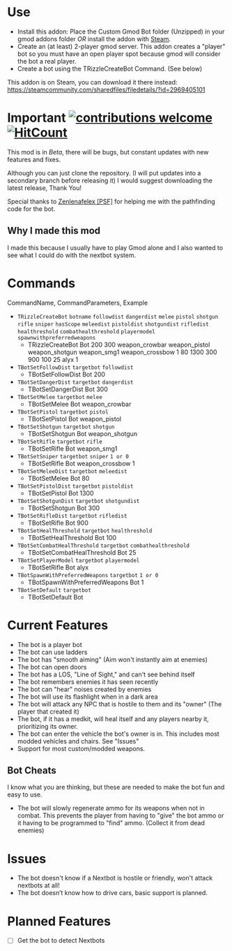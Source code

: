 # Use
- Install this addon: Place the Custom Gmod Bot folder (Unzipped) in your gmod addons folder *OR* install the addon with [Steam](https://steamcommunity.com/sharedfiles/filedetails/?id=2969405101).
- Create an (at least) 2-player gmod server. This addon creates a "player" bot so you must have an open player spot because gmod will consider the bot a real player. 
- Create a bot using the TRizzleCreateBot Command. (See below)

This addon is on Steam, you can download it there instead: https://steamcommunity.com/sharedfiles/filedetails/?id=2969405101

# Important [![contributions welcome](https://img.shields.io/badge/contributions-welcome-brightgreen.svg?style=flat)](https://github.com/dwyl/esta/issues) [![HitCount](https://hits.dwyl.com/T-Rizzle12/start-here.svg)](https://hits.dwyl.com/T-Rizzle12/Custom-Gmod-Bot)

This mod is in *Beta*, there will be bugs, but constant updates with new features and fixes.

Although you can just clone the repository. (I will put updates into a secondary branch before releasing it) I would suggest downloading the latest release, Thank You!

Special thanks to [Zenlenafelex [PSF]](https://steamcommunity.com/profiles/76561198976669728) for helping me with the pathfinding code for the bot.

## Why I made this mod
I made this because I usually have to play Gmod alone and I also wanted to see what I could do with the nextbot system.

# Commands
CommandName, CommandParameters, Example
- <code>TRizzleCreateBot</code> <code>botname</code> <code>followdist</code> <code>dangerdist</code> <code>melee</code> <code>pistol</code> <code>shotgun</code> <code>rifle</code> <code>sniper</code> <code>hasScope</code> <code>meleedist</code> <code>pistoldist</code> <code>shotgundist</code> <code>rifledist</code> <code>healthreshold</code> <code>combathealthreshold</code> <code>playermodel</code> <code>spawnwithpreferredweapons</code>
  - TRizzleCreateBot Bot 200 300 weapon_crowbar weapon_pistol weapon_shotgun weapon_smg1 weapon_crossbow 1 80 1300 300 900 100 25 alyx 1
- <code>TBotSetFollowDist</code> <code>targetbot</code> <code>followdist</code> 
  -  TBotSetFollowDist Bot 200
- <code>TBotSetDangerDist</code> <code>targetbot</code> <code>dangerdist</code> 
  - TBotSetDangerDist Bot 300
- <code>TBotSetMelee</code> <code>targetbot</code> <code>melee</code> 
  - TBotSetMelee Bot weapon_crowbar
- <code>TBotSetPistol</code> <code>targetbot</code>  <code>pistol</code>  
  - TBotSetPistol Bot weapon_pistol
- <code>TBotSetShotgun</code> <code>targetbot</code>  <code>shotgun</code>  
  - TBotSetShotgun Bot weapon_shotgun
- <code>TBotSetRifle</code> <code>targetbot</code>  <code>rifle</code>  
  - TBotSetRifle Bot weapon_smg1
- <code>TBotSetSniper</code> <code>targetbot</code>  <code>sniper</code> <code>1 or 0</code>  
  - TBotSetRifle Bot weapon_crossbow 1
- <code>TBotSetMeleeDist</code> <code>targetbot</code>  <code>meleedist</code>  
  - TBotSetMelee Bot 80
- <code>TBotSetPistolDist</code> <code>targetbot</code>  <code>pistoldist</code>  
  - TBotSetPistol Bot 1300
- <code>TBotSetShotgunDist</code> <code>targetbot</code>  <code>shotgundist</code>  
  - TBotSetShotgun Bot 300
- <code>TBotSetRifleDist</code> <code>targetbot</code>  <code>rifledist</code>  
  - TBotSetRifle Bot 900
- <code>TBotSetHealThreshold</code> <code>targetbot</code>  <code>healthreshold</code>  
  - TBotSetHealThreshold Bot 100
- <code>TBotSetCombatHealThreshold</code> <code>targetbot</code>  <code>combathealthreshold</code>  
  - TBotSetCombatHealThreshold Bot 25
- <code>TBotSetPlayerModel</code> <code>targetbot</code>  <code>playermodel</code>  
  - TBotSetRifle Bot alyx
- <code>TBotSpawnWithPreferredWeapons</code> <code>targetbot</code>  <code>1 or 0</code>  
  - TBotSpawnWithPreferredWeapons Bot 1
- <code>TBotSetDefault</code> <code>targetbot</code>  
  - TBotSetDefault Bot


# Current Features
- The bot is a player bot
- The bot can use ladders
- The bot has "smooth aiming" (Aim won't instantly aim at enemies) 
- The bot can open doors
- The bot has a LOS, "Line of Sight," and can't see behind itself
- The bot remembers enemies it has seen recently
- The bot can "hear" noises created by enemies
- The bot will use its flashlight when in a dark area
- The bot will attack any NPC that is hostile to them and its "owner" (The player that created it)
- The bot, if it has a medkit, will heal itself and any players nearby it, prioritizing its owner.
- The bot can enter the vehicle the bot's owner is in. This includes most modded vehicles and chairs. See "Issues"
- Support for most custom/modded weapons. 

## Bot Cheats
I know what you are thinking, but these are needed to make the bot fun and easy to use.
- The bot will slowly regenerate ammo for its weapons when not in combat. This prevents the player from having to "give" the bot ammo or it having to be programmed to "find" ammo. (Collect it from dead enemies)     

# Issues
- The bot doesn't know if a Nextbot is hostile or friendly, won't attack nextbots at all!
- The bot doesn’t know how to drive cars, basic support is planned.

# Planned Features
- [ ] Get the bot to detect Nextbots

